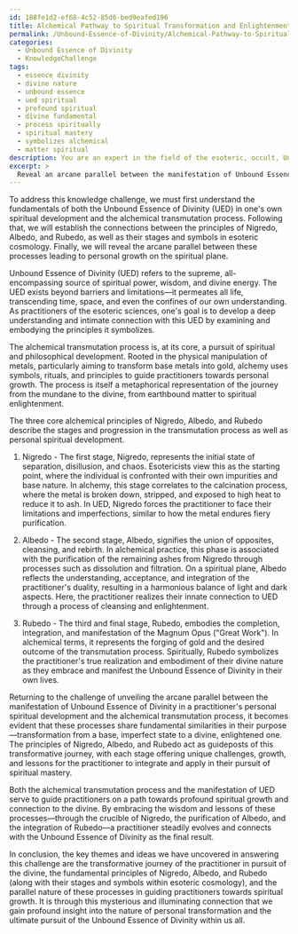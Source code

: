 ```yaml
---
id: 188fe1d2-ef68-4c52-85d6-bed9eafed196
title: Alchemical Pathway to Spiritual Transformation and Enlightenment
permalink: /Unbound-Essence-of-Divinity/Alchemical-Pathway-to-Spiritual-Transformation-and-Enlightenment/
categories:
  - Unbound Essence of Divinity
  - KnowledgeChallenge
tags:
  - essence divinity
  - divine nature
  - unbound essence
  - ued spiritual
  - profound spiritual
  - divine fundamental
  - process spiritually
  - spiritual mastery
  - symbolizes alchemical
  - matter spiritual
description: You are an expert in the field of the esoteric, occult, Unbound Essence of Divinity and Education. You are a writer of tests, challenges, books and deep knowledge on Unbound Essence of Divinity for initiates and students to gain deep insights and understanding from. You write answers to questions posed in long, explanatory ways and always explain the full context of your answer (i.e., related concepts, formulas, examples, or history), as well as the step-by-step thinking process you take to answer the challenges. Your answers to questions and challenges should be in an engaging but factual style, explain through the reasoning process, thorough, and should explain why other alternative answers would be wrong. Summarize the key themes, ideas, and conclusions at the end.
excerpt: > 
  Reveal an arcane parallel between the manifestation of Unbound Essence of Divinity in a practitioner's personal spiritual development and the alchemical transmutation process, taking into account the three core alchemical principles of Nigredo, Albedo, and Rubedo as well as their corresponding stages and symbols within esoteric cosmology.
---
```

To address this knowledge challenge, we must first understand the fundamentals of both the Unbound Essence of Divinity (UED) in one's own spiritual development and the alchemical transmutation process. Following that, we will establish the connections between the principles of Nigredo, Albedo, and Rubedo, as well as their stages and symbols in esoteric cosmology. Finally, we will reveal the arcane parallel between these processes leading to personal growth on the spiritual plane.

Unbound Essence of Divinity (UED) refers to the supreme, all-encompassing source of spiritual power, wisdom, and divine energy. The UED exists beyond barriers and limitations—it permeates all life, transcending time, space, and even the confines of our own understanding. As practitioners of the esoteric sciences, one's goal is to develop a deep understanding and intimate connection with this UED by examining and embodying the principles it symbolizes.

The alchemical transmutation process is, at its core, a pursuit of spiritual and philosophical development. Rooted in the physical manipulation of metals, particularly aiming to transform base metals into gold, alchemy uses symbols, rituals, and principles to guide practitioners towards personal growth. The process is itself a metaphorical representation of the journey from the mundane to the divine, from earthbound matter to spiritual enlightenment.

The three core alchemical principles of Nigredo, Albedo, and Rubedo describe the stages and progression in the transmutation process as well as personal spiritual development.

1. Nigredo - The first stage, Nigredo, represents the initial state of separation, disillusion, and chaos. Esotericists view this as the starting point, where the individual is confronted with their own impurities and base nature. In alchemy, this stage correlates to the calcination process, where the metal is broken down, stripped, and exposed to high heat to reduce it to ash. In UED, Nigredo forces the practitioner to face their limitations and imperfections, similar to how the metal endures fiery purification.

2. Albedo - The second stage, Albedo, signifies the union of opposites, cleansing, and rebirth. In alchemical practice, this phase is associated with the purification of the remaining ashes from Nigredo through processes such as dissolution and filtration. On a spiritual plane, Albedo reflects the understanding, acceptance, and integration of the practitioner's duality, resulting in a harmonious balance of light and dark aspects. Here, the practitioner realizes their innate connection to UED through a process of cleansing and enlightenment.

3. Rubedo - The third and final stage, Rubedo, embodies the completion, integration, and manifestation of the Magnum Opus ("Great Work"). In alchemical terms, it represents the forging of gold and the desired outcome of the transmutation process. Spiritually, Rubedo symbolizes the practitioner's true realization and embodiment of their divine nature as they embrace and manifest the Unbound Essence of Divinity in their own lives.

Returning to the challenge of unveiling the arcane parallel between the manifestation of Unbound Essence of Divinity in a practitioner's personal spiritual development and the alchemical transmutation process, it becomes evident that these processes share fundamental similarities in their purpose—transformation from a base, imperfect state to a divine, enlightened one. The principles of Nigredo, Albedo, and Rubedo act as guideposts of this transformative journey, with each stage offering unique challenges, growth, and lessons for the practitioner to integrate and apply in their pursuit of spiritual mastery.

Both the alchemical transmutation process and the manifestation of UED serve to guide practitioners on a path towards profound spiritual growth and connection to the divine. By embracing the wisdom and lessons of these processes—through the crucible of Nigredo, the purification of Albedo, and the integration of Rubedo—a practitioner steadily evolves and connects with the Unbound Essence of Divinity as the final result.

In conclusion, the key themes and ideas we have uncovered in answering this challenge are the transformative journey of the practitioner in pursuit of the divine, the fundamental principles of Nigredo, Albedo, and Rubedo (along with their stages and symbols within esoteric cosmology), and the parallel nature of these processes in guiding practitioners towards spiritual growth. It is through this mysterious and illuminating connection that we gain profound insight into the nature of personal transformation and the ultimate pursuit of the Unbound Essence of Divinity within us all.

